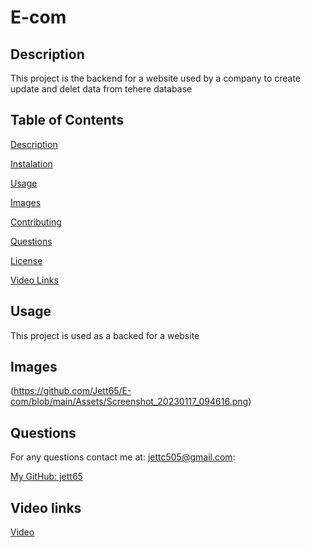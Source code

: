 # E-com

## Description

This project is the backend for a website used by a company to create update and delet data from tehere database

## Table of Contents

[Description](#description)

[Instalation](#instalation)

[Usage](#usage)

[Images](#images)

[Contributing](#contributing)

[Questions](#questions)

[License](#license)

[Video Links](#video-links)

## Usage

This project is used as a backed for a website

## Images

(https://github.com/Jett65/E-com/blob/main/Assets/Screenshot_20230117_094616.png)

## Questions

For any questions contact me at: jettc505@gmail.com:

[My GitHub: jett65](https://github.com/jett65)

## Video links

[Video](https://github.com/Jett65/E-com/blob/main/Assets/e-com.mkv)

